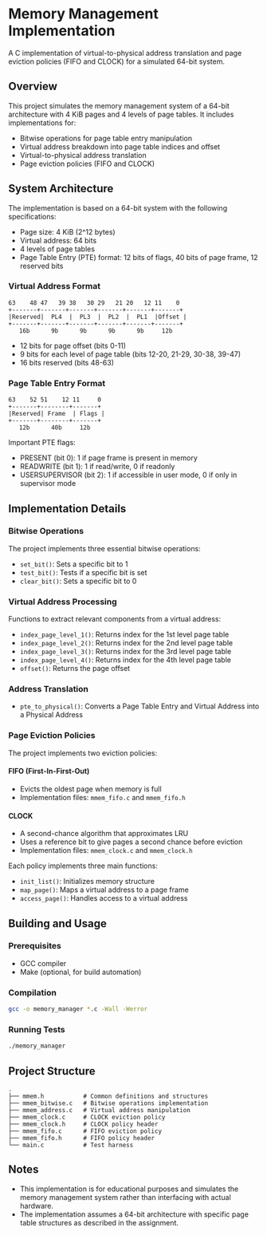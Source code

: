# Memory Management Implementation

A C implementation of virtual-to-physical address translation and page eviction policies (FIFO and CLOCK) for a simulated 64-bit system.

## Overview

This project simulates the memory management system of a 64-bit architecture with 4 KiB pages and 4 levels of page tables. It includes implementations for:

- Bitwise operations for page table entry manipulation
- Virtual address breakdown into page table indices and offset
- Virtual-to-physical address translation
- Page eviction policies (FIFO and CLOCK)

## System Architecture

The implementation is based on a 64-bit system with the following specifications:

- Page size: 4 KiB (2^12 bytes)
- Virtual address: 64 bits
- 4 levels of page tables
- Page Table Entry (PTE) format: 12 bits of flags, 40 bits of page frame, 12 reserved bits

### Virtual Address Format

```
63    48 47   39 38   30 29   21 20   12 11    0
+-------+-------+-------+-------+-------+-------+
|Reserved|  PL4  |  PL3  |  PL2  |  PL1  |Offset |
+-------+-------+-------+-------+-------+-------+
   16b      9b      9b      9b      9b     12b
```

- 12 bits for page offset (bits 0-11)
- 9 bits for each level of page table (bits 12-20, 21-29, 30-38, 39-47)
- 16 bits reserved (bits 48-63)

### Page Table Entry Format

```
63    52 51    12 11     0
+-------+--------+-------+
|Reserved| Frame  | Flags |
+-------+--------+-------+
   12b      40b     12b
```

Important PTE flags:
- PRESENT (bit 0): 1 if page frame is present in memory
- READWRITE (bit 1): 1 if read/write, 0 if readonly
- USERSUPERVISOR (bit 2): 1 if accessible in user mode, 0 if only in supervisor mode

## Implementation Details

### Bitwise Operations

The project implements three essential bitwise operations:
- `set_bit()`: Sets a specific bit to 1
- `test_bit()`: Tests if a specific bit is set
- `clear_bit()`: Sets a specific bit to 0

### Virtual Address Processing

Functions to extract relevant components from a virtual address:
- `index_page_level_1()`: Returns index for the 1st level page table
- `index_page_level_2()`: Returns index for the 2nd level page table
- `index_page_level_3()`: Returns index for the 3rd level page table
- `index_page_level_4()`: Returns index for the 4th level page table
- `offset()`: Returns the page offset

### Address Translation

- `pte_to_physical()`: Converts a Page Table Entry and Virtual Address into a Physical Address

### Page Eviction Policies

The project implements two eviction policies:

#### FIFO (First-In-First-Out)
- Evicts the oldest page when memory is full
- Implementation files: `mmem_fifo.c` and `mmem_fifo.h`

#### CLOCK
- A second-chance algorithm that approximates LRU
- Uses a reference bit to give pages a second chance before eviction
- Implementation files: `mmem_clock.c` and `mmem_clock.h`

Each policy implements three main functions:
- `init_list()`: Initializes memory structure
- `map_page()`: Maps a virtual address to a page frame
- `access_page()`: Handles access to a virtual address

## Building and Usage

### Prerequisites
- GCC compiler
- Make (optional, for build automation)

### Compilation
```bash
gcc -o memory_manager *.c -Wall -Werror
```

### Running Tests
```bash
./memory_manager
```

## Project Structure

```
.
├── mmem.h           # Common definitions and structures
├── mmem_bitwise.c   # Bitwise operations implementation
├── mmem_address.c   # Virtual address manipulation
├── mmem_clock.c     # CLOCK eviction policy
├── mmem_clock.h     # CLOCK policy header
├── mmem_fifo.c      # FIFO eviction policy
├── mmem_fifo.h      # FIFO policy header
└── main.c           # Test harness
```

## Notes

- This implementation is for educational purposes and simulates the memory management system rather than interfacing with actual hardware.
- The implementation assumes a 64-bit architecture with specific page table structures as described in the assignment.
